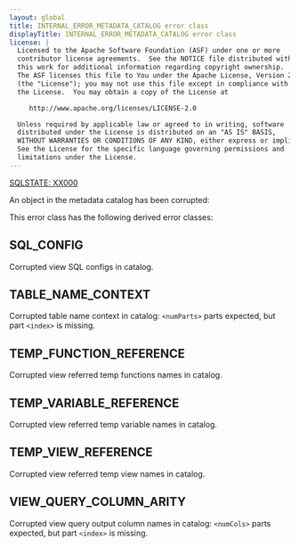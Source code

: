 ```yaml
---
layout: global
title: INTERNAL_ERROR_METADATA_CATALOG error class
displayTitle: INTERNAL_ERROR_METADATA_CATALOG error class
license: |
  Licensed to the Apache Software Foundation (ASF) under one or more
  contributor license agreements.  See the NOTICE file distributed with
  this work for additional information regarding copyright ownership.
  The ASF licenses this file to You under the Apache License, Version 2.0
  (the "License"); you may not use this file except in compliance with
  the License.  You may obtain a copy of the License at

     http://www.apache.org/licenses/LICENSE-2.0

  Unless required by applicable law or agreed to in writing, software
  distributed under the License is distributed on an "AS IS" BASIS,
  WITHOUT WARRANTIES OR CONDITIONS OF ANY KIND, either express or implied.
  See the License for the specific language governing permissions and
  limitations under the License.
---
```


[SQLSTATE: XX000](sql-error-conditions-sqlstates.html#class-XX-internal-error)

An object in the metadata catalog has been corrupted:

This error class has the following derived error classes:

## SQL_CONFIG

Corrupted view SQL configs in catalog.

## TABLE_NAME_CONTEXT

Corrupted table name context in catalog: `<numParts>` parts expected, but part `<index>` is missing.

## TEMP_FUNCTION_REFERENCE

Corrupted view referred temp functions names in catalog.

## TEMP_VARIABLE_REFERENCE

Corrupted view referred temp variable names in catalog.

## TEMP_VIEW_REFERENCE

Corrupted view referred temp view names in catalog.

## VIEW_QUERY_COLUMN_ARITY

Corrupted view query output column names in catalog: `<numCols>` parts expected, but part `<index>` is missing.


